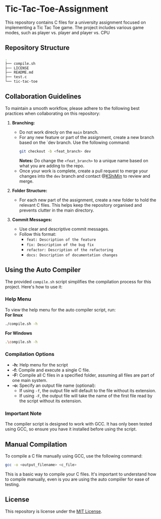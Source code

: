# Tic-Tac-Toe-Assignment
This repository contains C files for a university assignment focused on implementing a Tic Tac Toe game. The project includes various game modes, such as player vs. player and player vs. CPU

## Repository Structure 
``` bash
.
├── compile.sh
├── LICENSE
├── README.md
├── test.c
└── tic-tac-toe
```

## Collaboration Guidelines 
To maintain a smooth workflow, please adhere to the following best practices when collaborating on this repository: 

1. **Branching:**
    - Do not work direcly on the `main` branch.
    - For any new feature or part of the assignment, create a new branch based on the `dev branch. Use the following command: 
        ```bash 
        git checkout -b <feat_branch> dev
        ```
        **Notes:** Do change the `<feat_branch>` to a unique name based on what you are adding to the repo. 
    - Once your work is complete, create a pull request to merge your changes into the `dev` branch and contact @[KShiMin](https://github.com/KShiMin) to review and merge.

2. **Folder Structure:**
    - For each new part of the assignment, create a new folder to hold the relevant C files. This helps keep the repository organised and prevents clutter in the main directory.

3. **Commit Messages:**
    - Use clear and descriptive commit messages. 
    - Follow this format: 
        - `feat: Description of the feature`
        - `fix: Description of the bug fix`
        - `refactor: Description of the refactoring`
        - `docs: Description of documentation changes`

## Using the Auto Compiler 
The provided `compile.sh` script simplifies the compilation process for this project. Here's how to use it:

### Help Menu
To view the help menu for the auto compiler script, run: <br>
**For linux**
```bash
./compile.sh -h
```
**For Windows**
```bash 
.\compile.sh -h
```


### Compilation Options
- **-h:** Help menu for the script
- **-f:** Compile and execute a single C file.
- **-F:** Compile all C files in a specified folder, assuming all files are part of one main system.
- **-o:** Specify an output file name (optional):
    - If using `-f`, the output file will default to the file without its extension.
    - If using `-F`, the output file will take the name of the first file read by the script without its extension.

### Important Note
The compiler script is designed to work with GCC. It has only been tested using GCC, so ensure you have it installed before using the script.

## Manual Compilation
To compile a C file manually using GCC, use the following command: 
```bash
gcc -o <output_filename> <c_file>
```
This is a basic way to compile your C files. It's important to understand how to compile manually, even is you are using the auto compiiler for ease of testing.

## License 
This repository is license under the [MIT License](https://github.com/KShiMin/Nursey-Tic-Tac-Toe/blob/dev/LICENSE).
